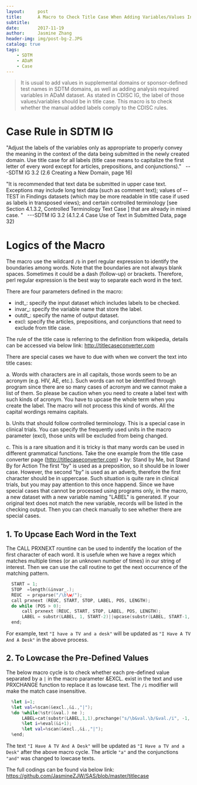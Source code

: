 ```yaml
---
layout:     post
title:      A Macro to Check Title Case When Adding Variables/Values Into SDTM/ADaM
subtitle:   
date:       2017-11-19
author:     Jasmine Zhang
header-img: img/post-bg-2.JPG
catalog: true
tags:
    - SDTM 
    - ADaM 
    - Case
---
```


> It is usual to add values in supplemental domains or sponsor-defined test names in SDTM domains, as well as adding analysis required variables in ADaM dataset. As stated in CDISC IG, the label of those values/variables should be in title case. This macro is to check whether the manual added labels comply to the CDISC rules.

# Case Rule in SDTM IG
"Adjust the labels of the variables only as appropriate to properly convey the meaning in the context of the data being submitted in the newly created domain. Use title case for all labels (title case means to capitalize the first letter of every word except for articles, prepositions, and conjunctions)."  
---SDTM IG 3.2 (2.6 Creating a New Domain, page 16)
							   
"It is recommended that text data be submitted in upper case text. Exceptions may include long text data (such as comment text); values of --TEST in Findings datasets (which may be more readable in title case if used as labels in transposed views); and certain controlled terminology [see Section 4.1.3.2, Controlled Terminology Text Case ] that are already in mixed case. "  
---SDTM IG 3.2 (4.1.2.4 Case Use of Text in Submitted Data, page 32)

# Logics of the Macro
The macro use the wildcard `/b` in perl regular expression to identify the boundaries among words. Note that the boundaries are not always blank spaces. Sometimes it could be a dash (follow-up) or brackets. Therefore, perl regular expression is the best way to separate each word in the text.

There are four parameters defined in the macro:

-	indt_: specify the input dataset which includes labels to be checked.
-	invar_: specify the variable name that store the label.
-	outdt_: specify the name of output dataset.
-	excl: specify the articles, prepositions, and conjunctions that need to exclude from title case.
	
The rule of the title case is referring to the definition from wikipedia, details can be accessed via below link: <http://titlecaseconverter.com>

There are special cases we have to due with when we convert the text into title cases:

a. Words with characters are in all capitals, those words seem to be an acronym (e.g. HIV, AE, etc.). Such words can not be identified through program since there are so many cases of acronym and we cannot make a list of them. So please be caution when you need to create a label text with such kinds of acronym. You have to upcase the whole term when you create the label. The macro will not process this kind of words. All the capital wordings remains capitals.

b. Units that should follow controlled terminology. This is a special case in clinical trials. You can specify the frequently used units in the macro parameter (excl), those units will be excluded from being changed.

c. This is a rare situation and it is tricky is that many words can be used in different grammatical functions. Take the one example from the title case converter page (<http://titlecaseconverter.com>)
	•	by: Stand by Me, but Stand By for Action 
	The first "by" is used as a preposition, so it should be in lower case. However, the second "by" is used as an adverb, therefore the first character should be in uppercase. Such situation is quite rare in clinical trials, but you may pay attention to this once happend.
Since we have special cases that cannot be processed using programs only, in the macro, a new dataset with a new variable naming "LABEL" is generated. If your original text does not match the new variable, records will be listed in the checking output. Then you can check manually to see whether there are special cases.

## 1. To Upcase Each Word in the Text

The CALL PRXNEXT rountine can be used to indentify the location of the first character of each word. It is usefule when we have a regex which matches multiple times (or an unknown number of times) in our string of interest. Then we can use the call routine to get the next occurrence of the matching pattern.

```swift
  START = 1;
  STOP  =length(&invar_.);
  REUC  = prxparse("/\b\w/");
  call prxnext (REUC, START, STOP, LABEL, POS, LENGTH);
  do while (POS > 0);
      call prxnext (REUC, START, STOP, LABEL, POS, LENGTH);
      LABEL = substr(LABEL, 1, START-2)||upcase(substr(LABEL, START-1, 1))||substr(LABEL, START);
  end; 
```

For example, text `"I have a TV and a desk"` will be updated as `"I Have A TV And A Desk"` in the above process.

## 2. To Lowcase the Pre-Defined Values

The below macro cycle is to check whether each pre-defined value separated by a `|` in the macro parameter &EXCL. exist in the text and use PRXCHANGE function to replace it as lowcase text. The `/i` modifier will make the match case insensitive.

```swift
  %let i=1;
  %let val=%scan(&excl.,&i.,"|");
  %do %while(%str(&val.) ne );
      LABEL=cat(substr(LABEL,1,1),prxchange("s/\b&val.\b/&val./i", -1, substr(LABEL,2)));
      %let i=%eval(&i+1);
      %let val=%scan(&excl.,&i.,"|");
  %end;
```
  
The text `"I Have A TV And A Desk"` will be updated as `"I Have a TV and a Desk"` after the above macro cycle. The article `"a"` and the conjunctions `"and"` was changed to lowcase texts.

The full codings can be found via below link: 
<https://github.com/JasmineZJW/SAS/blob/master/titlecase>
